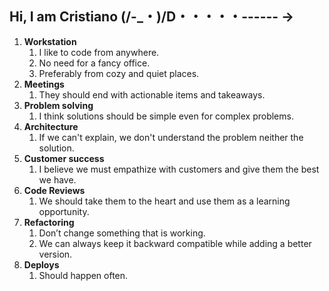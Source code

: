 ## Hi, I am Cristiano (/-_・)/D・・・・・------ →


1. **Workstation**
    1. I like to code from anywhere. 
    2. No need for a fancy office. 
    3. Preferably from cozy and quiet places. 
2. **Meetings**
    1. They should end with actionable items and takeaways. 
3. **Problem solving**
    1. I think solutions should be simple even for complex problems. 
4. **Architecture**
    1. If we can't explain, we don't understand the problem neither the solution.
5. **Customer success**
    1. I believe we must empathize with customers and give them the best we have.
6. **Code Reviews**
    1. We should take them to the heart and use them as a learning opportunity. 
7. **Refactoring**
    1. Don’t change something that is working. 
    2. We can always keep it backward compatible while adding a better version.
7. **Deploys**
    1. Should happen often.





